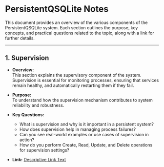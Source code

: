 # PersistentQSQLite Notes

This document provides an overview of the various components of the PersistentQSQLite system. Each section outlines the purpose, key concepts, and practical questions related to the topic, along with a link for further details.

---

## 1. Supervision

- **Overview:**  
  This section explains the supervisory component of the system. Supervision is essential for monitoring processes, ensuring that services remain healthy, and automatically restarting them if they fail.

- **Purpose:**  
  To understand how the supervision mechanism contributes to system reliability and robustness.

- **Key Questions:**  
  - What is supervision and why is it important in a persistent system?  
  - How does supervision help in managing process failures?  
  - Can you see real-world examples or use cases of supervision in action?  
  - How do you perform Create, Read, Update, and Delete operations for supervision settings?

- **Link:**   [Descriptive Link Text](https://chatgpt.com/share/67bc7f61-7af8-8003-a9ec-d78691829404)

